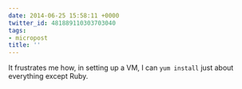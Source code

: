 ```yaml
---
date: 2014-06-25 15:58:11 +0000
twitter_id: 481889110303703040
tags:
- micropost
title: ''
---
```


It frustrates me how, in setting up a VM, I can `yum install` just about everything except Ruby.
